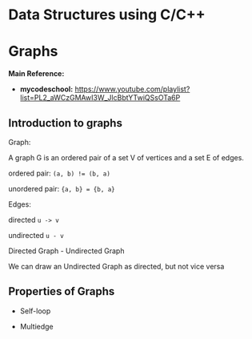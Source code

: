 # Data Structures using C/C++

# Graphs

**Main Reference:**

- **mycodeschool:** https://www.youtube.com/playlist?list=PL2_aWCzGMAwI3W_JlcBbtYTwiQSsOTa6P

## Introduction to graphs

Graph:

A graph G is an ordered pair of a set V of vertices and a set E of edges.

ordered pair: `(a, b) != (b, a)`

unordered pair: `{a, b} = {b, a}`

Edges:

directed `u -> v` 

undirected `u - v`

Directed Graph - Undirected Graph

We can draw an Undirected Graph as directed, but not vice versa

## Properties of Graphs

- Self-loop

- Multiedge



<br>
<br>
<br>
<br>
<br>